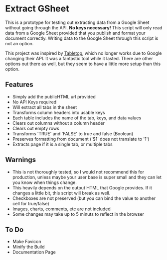 # Extract GSheet

This is a prototype for testing out extracting data from a Google Sheet without going through the API. **No keys necessary!** This script will only read data from a Google Sheet provided that you publish and format your document correctly. Writing data to the Google Sheet through this script is not an option.

This project was inspired by [Tabletop](https://github.com/jsoma/tabletop#readme), which no longer works due to Google changing their API. It was a fantastic tool while it lasted. There are other options out there as well, but they seem to have a little more setup than this option.

## Features

- Simply add the publicHTML url provided
- No API Keys required
- Will extract all tabs in the sheet
- Transforms column headers into usable keys
- Each table includes the name of the tab, keys, and data values
- Clears out columns without a column header
- Clears out empty rows
- Transforms 'TRUE' and 'FALSE' to true and false (Boolean)
- Preserves formatting from document ('$1' does not translate to '1')
- Extracts page if it is a single tab, or multiple tabs

## Warnings

- This is not thoroughly tested, so I would not recommend this for production, unless maybe your user base is super small and they can let you know when things change.
- This heavily depends on the output HTML that Google provides. If it changes a little bit, this script will break as well.
- Checkboxes are not preserved (but you can bind the value to another cell for true/false)
- Images, charts, comments, etc are not included
- Some changes may take up to 5 minuts to reflect in the browser

## To Do

- Make Favicon
- Minify the Build
- Documentation Page

